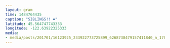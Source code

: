 ```yaml
---
layout: gram
time: 1484764435
caption: "SIBLINGS!! ❤"
latitude: 45.564747743333
longitude: -122.63922325333
media:
- media/posts/201701/16123925_233922773725899_6268738479157411840_n_17857771324086033.jpg
---
```

